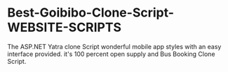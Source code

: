 # Best-Goibibo-Clone-Script-WEBSITE-SCRIPTS
The ASP.NET Yatra clone Script wonderful mobile app styles with an easy interface provided. it's 100 percent open supply and Bus Booking Clone Script.
